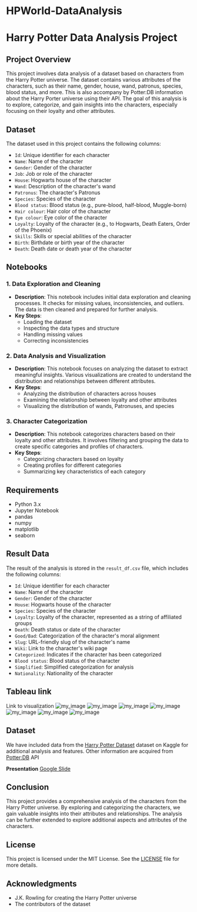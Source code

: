 # HPWorld-DataAnalysis

# Harry Potter Data Analysis Project

## Project Overview

This project involves data analysis of a dataset based on characters from the Harry Potter universe. The dataset contains various attributes of the characters, such as their name, gender, house, wand, patronus, species, blood status, and more. This is also accompany by Potter:DB information about the Harry Porter universe using their API. The goal of this analysis is to explore, categorize, and gain insights into the characters, especially focusing on their loyalty and other attributes.

## Dataset

The dataset used in this project contains the following columns:
- `Id`: Unique identifier for each character
- `Name`: Name of the character
- `Gender`: Gender of the character
- `Job`: Job or role of the character
- `House`: Hogwarts house of the character
- `Wand`: Description of the character's wand
- `Patronus`: The character's Patronus
- `Species`: Species of the character
- `Blood status`: Blood status (e.g., pure-blood, half-blood, Muggle-born)
- `Hair colour`: Hair color of the character
- `Eye colour`: Eye color of the character
- `Loyalty`: Loyalty of the character (e.g., to Hogwarts, Death Eaters, Order of the Phoenix)
- `Skills`: Skills or special abilities of the character
- `Birth`: Birthdate or birth year of the character
- `Death`: Death date or death year of the character

## Notebooks

### 1. Data Exploration and Cleaning
- **Description**: This notebook includes initial data exploration and cleaning processes. It checks for missing values, inconsistencies, and outliers. The data is then cleaned and prepared for further analysis.
- **Key Steps**:
  - Loading the dataset
  - Inspecting the data types and structure
  - Handling missing values
  - Correcting inconsistencies

### 2. Data Analysis and Visualization
- **Description**: This notebook focuses on analyzing the dataset to extract meaningful insights. Various visualizations are created to understand the distribution and relationships between different attributes.
- **Key Steps**:
  - Analyzing the distribution of characters across houses
  - Examining the relationship between loyalty and other attributes
  - Visualizing the distribution of wands, Patronuses, and species

### 3. Character Categorization
- **Description**: This notebook categorizes characters based on their loyalty and other attributes. It involves filtering and grouping the data to create specific categories and profiles of characters.
- **Key Steps**:
  - Categorizing characters based on loyalty
  - Creating profiles for different categories
  - Summarizing key characteristics of each category

## Requirements

- Python 3.x
- Jupyter Notebook
- pandas
- numpy
- matplotlib
- seaborn
## Result Data

The result of the analysis is stored in the `result_df.csv` file, which includes the following columns:
- `Id`: Unique identifier for each character
- `Name`: Name of the character
- `Gender`: Gender of the character
- `House`: Hogwarts house of the character
- `Species`: Species of the character
- `Loyalty`: Loyalty of the character, represented as a string of affiliated groups
- `Death`: Death status or date of the character
- `Good/Bad`: Categorization of the character's moral alignment
- `Slug`: URL-friendly slug of the character's name
- `Wiki`: Link to the character's wiki page
- `Categorized`: Indicates if the character has been categorized
- `Blood status`: Blood status of the character
- `Simplified`: Simplified categorization for analysis
- `Nationality`: Nationality of the character

## Tableau link 
Link to visualization
![my_image](readme/download.png)
![my_image](readme/download_1.png)
![my_image](readme/download_2.png)
![my_image](readme/download_3.png)
![my_image](readme/download_4.png)
![my_image](readme/download_5.png)
![my_image](readme/download_6.png)


## Dataset

We have included data from the [Harry Potter Dataset](https://www.kaggle.com/datasets/gulsahdemiryurek/harry-potter-dataset?resource=download&select=Characters.csv) dataset on Kaggle for additional analysis and features. Other information are acquired from  [Potter:DB]([https://www.capology.com/](https://potterdb.com/)) API


**Presentation**
[Google Slide](https://docs.google.com/presentation/d/19Ki-JT1panTx1nDKzkvIWd_HcwEqQLb6E1cy636BSvE/edit?usp=sharing)
## Conclusion

This project provides a comprehensive analysis of the characters from the Harry Potter universe. By exploring and categorizing the characters, we gain valuable insights into their attributes and relationships. The analysis can be further extended to explore additional aspects and attributes of the characters. 

## License

This project is licensed under the MIT License. See the [LICENSE](LICENSE) file for more details.

## Acknowledgments

- J.K. Rowling for creating the Harry Potter universe
- The contributors of the dataset


